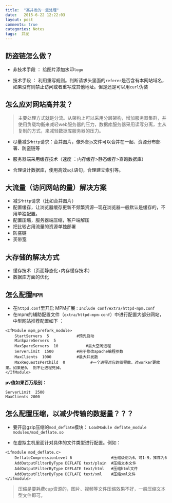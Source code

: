 ```yaml
---
title:  "高并发的一些处理"
date:   2015-6-22 12:22:03
layout: post
comments: true
categories: Notes
tags:  并发
---
```


## 防盗链怎么做？

- 非技术手段 ： 给图片添加水印`logo`

- 技术手段   ： 利用重写规则。判断请求头里面的`referer`是否含有本网站域名，如果没有则禁止访问或者重写成其他地址。但是还是可以用`curl`伪装





## 怎么应对网站高并发？


> 主要处理方式就是分流。从架构上可以采用分层架构，增加服务器集群，并使用负载均衡来减轻web服务器的压力，数据库服务器采用读写分离，主从复制的方式，来减轻数据库服务器的压力。

- 尽量减少`http`请求：合并图片，像外部js文件可以合并在一起、资源分布部署、防盗链等

- 服务器端采用缓存技术（速度 ：内存缓存>静态缓存>查询数据库）

- 合理设计数据库，使用高效`sql`语句，合理建立索引等。

## 大流量（访问网站的量）解决方案

- 减少`http`请求（比如合并图片）
- 配置缓存，让浏览器缓存更新不频繁资源--现在浏览器一般默认是缓存的，不用单独配置。
- 配置压缩，服务器端压缩，客户端解压
- 把比较占用流量的资源单独部署
- 防盗链
- 买带宽

## 大存储的解决方式

- 缓存技术（页面静态化+内存缓存技术）
- 数据库方面的优化



## 怎么配置`MPM`

- 在`httpd.conf`里开启 MPM扩展  : `Include conf/extra/httpd-mpm.conf`
- 在mpm的辅助配置文件（`extra/httpd-mpm-conf`）中进行配置大部分网站，中型网站推荐配置如下 ：

``` 
<IfModule mpm_prefork_module>
	StartServers  5  		   #预先启动
	MinSpareServers  5
	MaxSpareServers  10 		   #最大空闲进程
	ServerLimit  1500  		   #用于修改apache编程参数
	MaxClients  1000  		   #最大并发数
	MaxRequestsPerChild  0      	 #一个进程对应的线程数，对worker更效果。如果是0， 则不让进程死掉。 
</IfModule>
```

**pv值如果百万级别：**

```
ServerLimit  2500
MaxClients 2000
```

## 怎么配置压缩，以减少传输的数据量？？？

- 要开启gzip压缩的`mod_deflate`模块： `LoadModule deflate_module modules/mod_deflate.so`

- 在虚拟主机里面针对具体的文件类型进行配置。例如：

``` 
<ifmodule mod_deflate.c> 
	DeflateCompressionLevel 6                 #压缩级别为6，可1-9，推荐为6 
	AddOutputFilterByType DEFLATE text/plain  #压缩文本文件 
	AddOutputFilterByType DEFLATE text/html   #压缩html文件 
	AddOutputFilterByType DEFLATE text/xml    #压缩xml文件
</ifmodule>
```

> 压缩是要耗费cup资源的，图片、视频等文件压缩效果不好，一般压缩文本型文件即可。

